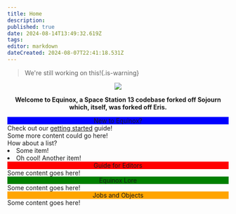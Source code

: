```yaml
---
title: Home
description: 
published: true
date: 2024-08-14T13:49:32.619Z
tags: 
editor: markdown
dateCreated: 2024-08-07T22:41:18.531Z
---
```


> We're still working on this!{.is-warning}

<!-- ![wikibanner1.png](/wikibanner1.png) -->
<center>
  <img src="https://wiki.bluespace.engineer/wikibanner1white.png" />
  

<strong>Welcome to Equinox, a Space Station 13 codebase forked off Sojourn which, itself, was forked off Eris.</strong>
</center>

<!-- <span id="hover-element" data-url="https://wiki.bluespace.engineer/en/test-content-hover-page">Hover over this text</span>
<div id="content-container"></div> -->

<style>

</style>

<div class="infobox-container">
	<div class="infobox-column">
		<div class="infobox">
    	<div class="infobox-header" style="background-color: blue;"><center>New to Equinox?<center></div>
      <div class="infobox-content">
        <span>Check out our <a href="#">getting started</a> guide!</span>
        </br>Some more content could go here!
        </br>How about a list?
        <list>
          <li>Some item!</li>
          <li>Oh cool! Another item!</li>
        </list>
      </div>
    </div>
  	<div class="infobox">
    	<div class="infobox-header" style="background-color: red;"><center>Guide for Editors<center></div>
			<div class="infobox-content">Some content goes here!</div>
		</div>
	</div>
  <div class="infobox-column">
		<div class="infobox">
    	<div class="infobox-header" style="background-color: green;"><center>Equinox Lore<center></div>
			<div class="infobox-content">Some content goes here!</div>
		</div>
  	<div class="infobox">
    	<div class="infobox-header" style="background-color: orange;"><center>Jobs and Objects<center></div>
			<div class="infobox-content">Some content goes here!</div>
		</div>
	</div>
</div>
